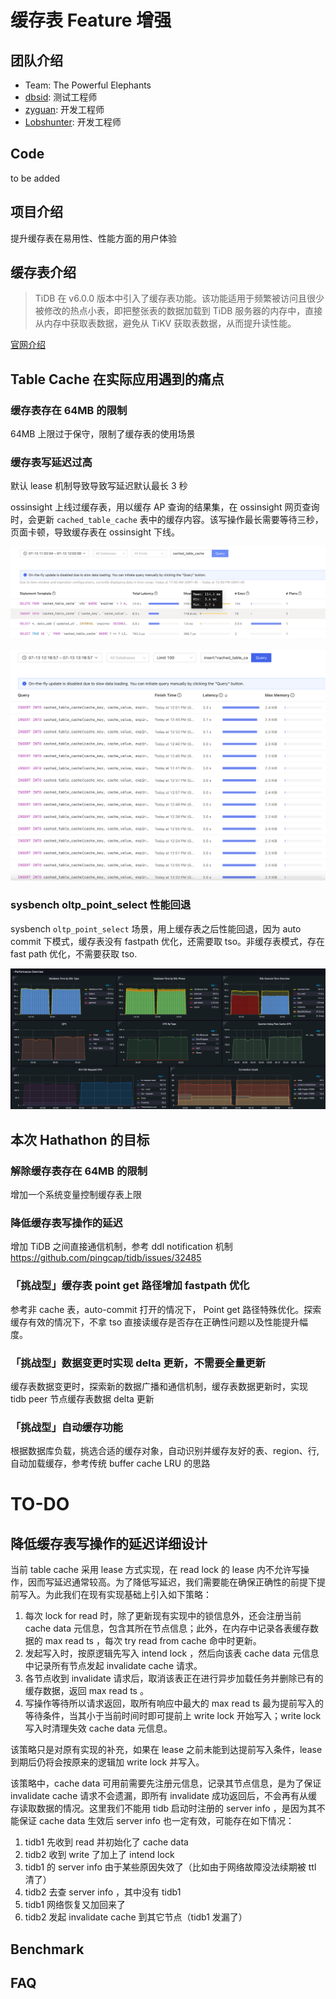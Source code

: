 # 缓存表 Feature 增强

## 团队介绍
- Team: The Powerful Elephants
- [dbsid](https://github.com/dbsid): 测试工程师
- [zyguan](https://github.com/zyguan): 开发工程师
- [Lobshunter](https://github.com/Lobshunter): 开发工程师

## Code

to be added

## 项目介绍
提升缓存表在易用性、性能方面的用户体验

## 缓存表介绍
> TiDB 在 v6.0.0 版本中引入了缓存表功能。该功能适用于频繁被访问且很少被修改的热点小表，即把整张表的数据加载到 TiDB 服务器的内存中，直接从内存中获取表数据，避免从 TiKV 获取表数据，从而提升读性能。

[官网介绍](https://docs.pingcap.com/zh/tidb/dev/cached-tables)

## Table Cache 在实际应用遇到的痛点

### 缓存表存在 64MB 的限制
64MB 上限过于保守，限制了缓存表的使用场景

### 缓存表写延迟过高
默认 lease 机制导致导致写延迟默认最长 3 秒

ossinsight 上线过缓存表，用以缓存 AP 查询的结果集，在 ossinsight 网页查询时，会更新 `cached_table_cache` 表中的缓存内容。该写操作最长需要等待三秒，页面卡顿，导致缓存表在 ossinsight 下线。

![ossinsigt 应用例子](/images/write_latency.png)

![ossinsigt 慢 SQL 例子](/images/write_latency_slow_query.png)

### sysbench oltp_point_select 性能回退
sysbench `oltp_point_select` 场景，用上缓存表之后性能回退，因为 auto commit 下模式，缓存表没有 fastpath 优化，还需要取 tso。非缓存表模式，存在 fast path 优化，不需要获取 tso.

![](/images/point-get-fast-path.png)


## 本次 Hathathon 的目标

### 解除缓存表存在 64MB 的限制
增加一个系统变量控制缓存表上限

### 降低缓存表写操作的延迟
增加 TiDB 之间直接通信机制，参考 ddl notification 机制 https://github.com/pingcap/tidb/issues/32485

### 「挑战型」缓存表 point get 路径增加 fastpath 优化
参考非 cache 表，auto-commit 打开的情况下， Point get 路径特殊优化。探索缓存有效的情况下，不拿 tso 直接读缓存是否存在正确性问题以及性能提升幅度。

### 「挑战型」数据变更时实现 delta 更新，不需要全量更新
缓存表数据变更时，探索新的数据广播和通信机制，缓存表数据更新时，实现 tidb peer 节点缓存表数据 delta 更新

### 「挑战型」自动缓存功能

根据数据库负载，挑选合适的缓存对象，自动识别并缓存友好的表、region、行, 自动加载缓存，参考传统 buffer cache LRU 的思路

# TO-DO

## 降低缓存表写操作的延迟详细设计

当前 table cache 采用 lease 方式实现，在 read lock 的 lease 内不允许写操作，因而写延迟通常较高。为了降低写延迟，我们需要能在确保正确性的前提下提前写入。为此我们在现有实现基础上引入如下策略：

1. 每次 lock for read 时，除了更新现有实现中的锁信息外，还会注册当前 cache data 元信息，包含其所在节点信息；此外，在内存中记录各表缓存数据的 max read ts ，每次 try read from cache 命中时更新。
2. 发起写入时，按原逻辑先写入 intend lock ，然后向该表 cache data 元信息中记录所有节点发起 invalidate cache 请求。
3. 各节点收到 invalidate 请求后，取消该表正在进行异步加载任务并删除已有的缓存数据，返回 max read ts 。
4. 写操作等待所以请求返回，取所有响应中最大的 max read ts 最为提前写入的等待条件，当其小于当前时间时即可提前上 write lock 开始写入；write lock 写入时清理失效 cache data 元信息。

该策略只是对原有实现的补充，如果在 lease 之前未能到达提前写入条件，lease 到期后仍将会按原来的逻辑加 write lock 并写入。

该策略中，cache data 可用前需要先注册元信息，记录其节点信息，是为了保证 invalidate cache 请求不会遗漏，即所有 invalidate 成功返回后，不会再有从缓存读取数据的情况。这里我们不能用 tidb 启动时注册的 server info ，是因为其不能保证 cache data 生效后 server info 也一定有效，可能存在如下情况：
1. tidb1 先收到 read 并初始化了 cache data
2. tidb2 收到 write 了加上了 intend lock
3. tidb1 的 server info 由于某些原因失效了（比如由于网络故障没法续期被 ttl 清了）
4. tidb2 去查 server info ，其中没有 tidb1
5. tidb1 网络恢复又加回来了
6. tidb2 发起 invalidate cache 到其它节点（tidb1 发漏了）

## Benchmark
## FAQ
